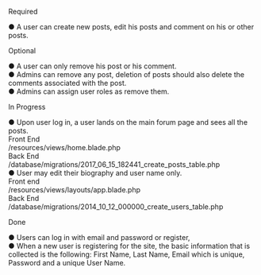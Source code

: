 Required

●	A user can create new posts, edit his posts and comment on his or other posts.

Optional

●	A user can only remove his post or his comment. <br />
●	Admins can remove any post, deletion of posts should also delete the comments associated with the post. <br />
●	Admins can assign user roles as remove them. <br />

In Progress

●	Upon user log in, a user lands on the main forum page and sees all the posts. <br />
	Front End <br />
	/resources/views/home.blade.php <br />
	Back End <br />
	/database/migrations/2017_06_15_182441_create_posts_table.php <br />
●	User may edit their biography and user name only. <br />
	Front end <br />
	/resources/views/layouts/app.blade.php <br />
	Back End <br />
	/database/migrations/2014_10_12_000000_create_users_table.php <br />

Done

●	Users can log in with email and password or register, <br />
●	When a new user is registering for the site, the basic information that is collected is the following: First Name, Last Name, Email which is unique, Password and a unique User Name. <br />

